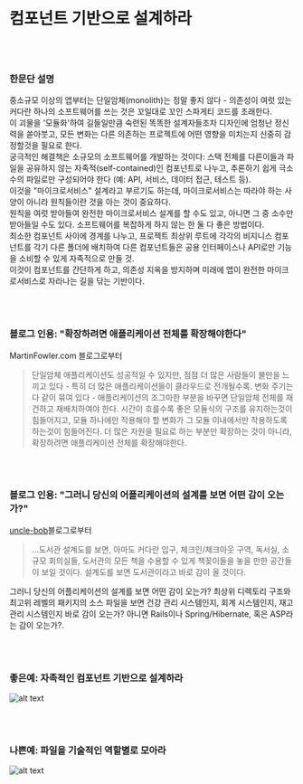 # 컴포넌트 기반으로 설계하라

<br/><br/>

### 한문단 설명

중소규모 이상의 앱부터는 단일암체(monolith)는 정말 좋지 않다 - 의존성이 여럿 있는 커다란 하나의 소프트웨어를 쓰는 것은 꼬일대로 꼬인 스파게티 코드를 초래한다.
<br/>이 괴물을 '모듈화'하여 길들일만큼 숙련된 똑똑한 설계자들조차 디자인에 엄청난 정신력을 쏟아붓고, 모든 변화는 다른 의존하는 프로젝트에 어떤 영향을 미치는지 신중히 감정할것을 필요로 한다.
<br/>궁극적인 해결책은 소규모의 소프트웨어를 개발하는 것이다: 스택 전체를 다른이들과 파일을 공유하지 않는 자족적(self-contained)인 컴포넌트로 나누고, 추론하기 쉽게 극소수의 파일로만 구성되어야 한다 (예: API, 서비스, 데이터 접근, 테스트 등).
<br/>이것을 "마이크로서비스" 설계라고 부르기도 하는데, 마이크로서비스는 따라야 하는 사양이 아니라 원칙들이란 것을 아는 것이 중요하다. 
<br/>원칙을 여럿 받아들여 완전한 마이크로서비스 설계를 할 수도 있고, 아니면 그 중 소수만 받아들일 수도 있다. 소프트웨어를 복잡하게 하지 않는 한 둘 다 좋은 방법이다.
<br/>최소한 컴포넌트 사이에 경계를 나누고, 프로젝트 최상위 루트에 각각의 비지니스 컴포넌트를 각기 다른 폴더에 배치하여 다른 컴포넌트들은 공용 인터페이스나 API로만 기능을 소비할 수 있게 자족적으로 만들 것.
<br/>이것이 컴포넌트를 간단하게 하고, 의존성 지옥을 방지하며 미래에 앱이 완전한 마이크로서비스로 자라나는 길을 닦는 기반이다.

<br/><br/>

### 블로그 인용: "확장하려면 애플리케이션 전체를 확장해야한다"

MartinFowler.com 블로그로부터

> 단일암체 애플리케이션도 성공적일 수 있지만, 점점 더 많은 사람들이 불만을 느끼고 있다 - 특히 더 많은 애플리케이션들이 클라우드로 전개될수록. 변화 주기는 다 같이 묶여 있다 - 애플리케이션의 조그마한 부분을 바꾸면 단일암체 전체를 재건하고 재배치하여야 한다. 시간이 흐를수록 좋은 모듈식의 구조를 유지하는것이 힘들어지고, 모듈 하나에만 작용해야 할 변화가 그 모듈 이내에서만 작용하도록 하는것이 힘들어진다. 더 많은 자원을 필요로 하는 부분만 확장하는 것이 아니라, 확장하려면 애플리케이션 전체를 확장해야한다.

<br/><br/>

### 블로그 인용: "그러니 당신의 어플리케이션의 설계를 보면 어떤 감이 오는가?"

[uncle-bob](https://8thlight.com/blog/uncle-bob/2011/09/30/Screaming-Architecture.html)블로그로부터

> ...도서관 설계도를 보면, 아마도 커다란 입구, 체크인/체크아웃 구역, 독서실, 소규모 회의실들, 도서관의 모든 책을 수용할 수 있게 책꽂이들을 놓을 만한 공간들이 보일 것이다. 설계도를 보면 도서관이라고 바로 감이 올 것이다.<br/>

그러니 당신의 어플리케이션의 설계를 보면 어떤 감이 오는가? 최상위 디렉토리 구조와 최고위 레벨의 패키지의 소스 파일을 보면 건강 관리 시스템인지, 회계 시스템인지, 재고관리 시스템인지 바로 감이 오는가? 아니면 Rails이나 Spring/Hibernate, 혹은 ASP라는 감이 오는가?.

<br/><br/>

### 좋은예: 자족적인 컴포넌트 기반으로 설계하라

![alt text](https://github.com/goldbergyoni/nodebestpractices/blob/master/assets/images/structurebycomponents.PNG "Structuring solution by components")

<br/><br/>

### 나쁜예: 파일을 기술적인 역할별로 모아라

![alt text](https://github.com/goldbergyoni/nodebestpractices/blob/master/assets/images/structurebyroles.PNG "Structuring solution by technical roles")
